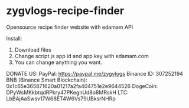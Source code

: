 # zygvlogs-recipe-finder
Opensource recipe finder website with edamam API

Install:
1. Download files
2. Change script.js app id and app key with edamam.com
3. You can change anything you want.

DONATE US:
PayPal: https://paypal.me/zygvlogs
Binance ID: 307252194
BNB (Binance Smart Blockchain): 0x1c65e365871620a01217a2fa404751e2e9644526
DogeCoin: DPyWsMKkbtqdRPkry47PKegnUd8o8MRskH
LTC: LbBAjAaSwsv17W68ET4W6Vs79UBksrNHRp
